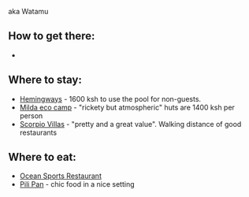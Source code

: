 aka Watamu

## How to get there:
* 

## Where to stay:
* [Hemingways](https://www.hemingways-collection.com) - 1600 ksh to use the pool for non-guests. 
* [Milda eco camp](mildaecocamp.com) - "rickety but atmospheric" huts are 1400 ksh per person
* [Scorpio Villas](scorpio-villas.com) - "pretty and a great value". Walking distance of good restaurants

## Where to eat:
* [Ocean Sports Restaurant](https://www.tripadvisor.com/Restaurant_Review-g661279-d7316193-Reviews-The_Ocean_Sports_Restaurant-Watamu_Coast_Province.html)
* [Pili Pan](https://www.tripadvisor.com/Restaurant_Review-g661279-d5049996-Reviews-Pilipan_Restaurant_Watamu-Watamu_Coast_Province.html) - chic food in a nice setting